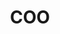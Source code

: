 ---
name: "Jay Huffman"
title: "COO"
twitter: "misterjhuffman"
instagram: "misterjhuffman"
featuredImage: "./jay-huffman.jpg"
---